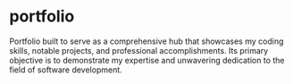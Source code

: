 # portfolio
Portfolio built to serve as a comprehensive hub that showcases my coding skills, notable projects, and professional accomplishments. Its primary objective is to demonstrate my expertise and unwavering dedication to the field of software development.
